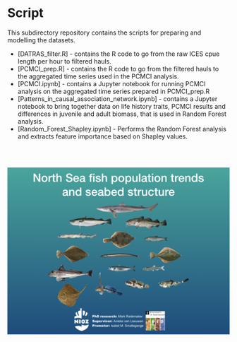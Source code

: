 # Script

This subdirectory repository contains the scripts for preparing and modelling the datasets.

- [DATRAS_filter.R] - contains the R code to go from the raw ICES cpue length per hour to filtered hauls.
- [PCMCI_prep.R] - contains the R code to go from the filtered hauls to the aggregated time series used in the PCMCI analysis.
- [PCMCI.ipynb] - contains a Jupyter notebook for running PCMCI analysis on the aggregated time series prepared in PCMCI_prep.R
- [Patterns_in_causal_association_network.ipynb] - contains a Jupyter notebook to bring together data on life history traits, PCMCI results and differences in juvenile and adult biomass, that is used in Random Forest analysis.
- [Random_Forest_Shapley.ipynb] - Performs the Random Forest analysis and extracts feature importance based on Shapley values.

 <br>
 <br>
 
![](images/cover.png)
